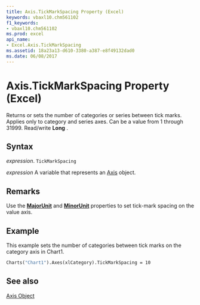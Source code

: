 ```yaml
---
title: Axis.TickMarkSpacing Property (Excel)
keywords: vbaxl10.chm561102
f1_keywords:
- vbaxl10.chm561102
ms.prod: excel
api_name:
- Excel.Axis.TickMarkSpacing
ms.assetid: 18a23a13-d610-3380-a387-e8f49132dad0
ms.date: 06/08/2017
---
```



# Axis.TickMarkSpacing Property (Excel)

Returns or sets the number of categories or series between tick marks. Applies only to category and series axes. Can be a value from 1 through 31999. Read/write  **Long** .


## Syntax

 _expression_. `TickMarkSpacing`

 _expression_ A variable that represents an [Axis](Excel.Axis-graph-object.md) object.


## Remarks

Use the  **[MajorUnit](Excel.Axis.MajorUnit.md)** and **[MinorUnit](Excel.Axis.MinorUnit.md)** properties to set tick-mark spacing on the value axis.


## Example

This example sets the number of categories between tick marks on the category axis in Chart1.


```vb
Charts("Chart1").Axes(xlCategory).TickMarkSpacing = 10
```


## See also


[Axis Object](Excel.Axis(object).md)

